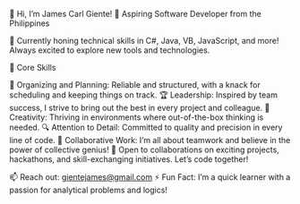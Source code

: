 👋 Hi, I’m James Carl Giente!
🎯 Aspiring Software Developer from the Philippines

🔧 Currently honing technical skills in C#, Java, VB, JavaScript, and more! Always excited to explore new tools and technologies.

🌟 Core Skills

📅 Organizing and Planning: Reliable and structured, with a knack for scheduling and keeping things on track.
🏆 Leadership: Inspired by team success, I strive to bring out the best in every project and colleague.
🎨 Creativity: Thriving in environments where out-of-the-box thinking is needed.
🔍 Attention to Detail: Committed to quality and precision in every line of code.
🤝 Collaborative Work: I’m all about teamwork and believe in the power of collective genius!
💬 Open to collaborations on exciting projects, hackathons, and skill-exchanging initiatives. Let’s code together!

📫 Reach out: gientejames@gmail.com
⚡ Fun Fact: I’m a quick learner with a passion for analytical problems and logics!
<!---
jmscrlgnt/jmscrlgnt is a ✨ special ✨ repository because its `README.md` (this file) appears on your GitHub profile.
You can click the Preview link to take a look at your changes.
--->
